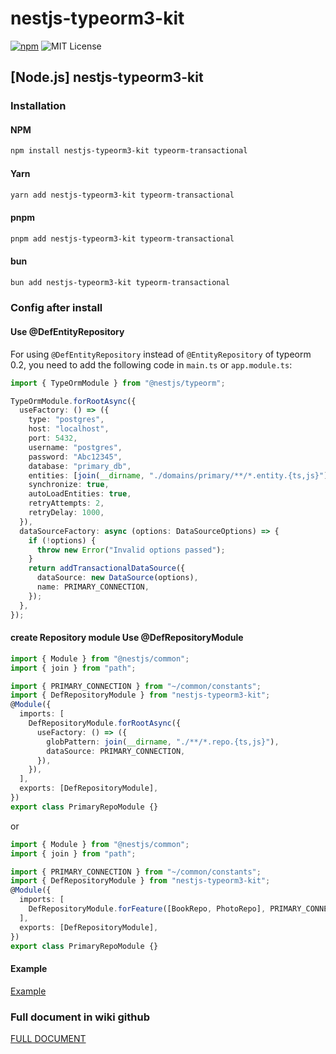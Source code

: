 # nestjs-typeorm3-kit

[![npm](https://img.shields.io/npm/v/nestjs-typeorm3-kit)](https://www.npmjs.com/package/nestjs-typeorm3-kit) ![MIT License](https://img.shields.io/npm/l/nestjs-typeorm3-kit.svg)

## [Node.js] nestjs-typeorm3-kit

### Installation

#### NPM

```bash
npm install nestjs-typeorm3-kit typeorm-transactional
```

#### Yarn

```bash
yarn add nestjs-typeorm3-kit typeorm-transactional
```

#### pnpm

```bash
pnpm add nestjs-typeorm3-kit typeorm-transactional
```

#### bun

```bash
bun add nestjs-typeorm3-kit typeorm-transactional
```

### Config after install

#### Use @DefEntityRepository

For using `@DefEntityRepository` instead of `@EntityRepository` of typeorm 0.2, you need to add the following code in `main.ts` or `app.module.ts`:

```typescript
import { TypeOrmModule } from "@nestjs/typeorm";

TypeOrmModule.forRootAsync({
  useFactory: () => ({
    type: "postgres",
    host: "localhost",
    port: 5432,
    username: "postgres",
    password: "Abc12345",
    database: "primary_db",
    entities: [join(__dirname, "./domains/primary/**/*.entity.{ts,js}")],
    synchronize: true,
    autoLoadEntities: true,
    retryAttempts: 2,
    retryDelay: 1000,
  }),
  dataSourceFactory: async (options: DataSourceOptions) => {
    if (!options) {
      throw new Error("Invalid options passed");
    }
    return addTransactionalDataSource({
      dataSource: new DataSource(options),
      name: PRIMARY_CONNECTION,
    });
  },
});
```

#### create Repository module Use @DefRepositoryModule

```typescript
import { Module } from "@nestjs/common";
import { join } from "path";

import { PRIMARY_CONNECTION } from "~/common/constants";
import { DefRepositoryModule } from "nestjs-typeorm3-kit";
@Module({
  imports: [
    DefRepositoryModule.forRootAsync({
      useFactory: () => ({
        globPattern: join(__dirname, "./**/*.repo.{ts,js}"),
        dataSource: PRIMARY_CONNECTION,
      }),
    }),
  ],
  exports: [DefRepositoryModule],
})
export class PrimaryRepoModule {}
```

or

```typescript
import { Module } from "@nestjs/common";
import { join } from "path";

import { PRIMARY_CONNECTION } from "~/common/constants";
import { DefRepositoryModule } from "nestjs-typeorm3-kit";
@Module({
  imports: [
    DefRepositoryModule.forFeature([BookRepo, PhotoRepo], PRIMARY_CONNECTION),
  ],
  exports: [DefRepositoryModule],
})
export class PrimaryRepoModule {}
```

#### Example

[Example](./example)

### Full document in wiki github

[FULL DOCUMENT](https://x302502.github.io/nestjs-typeorm3-kit/)
